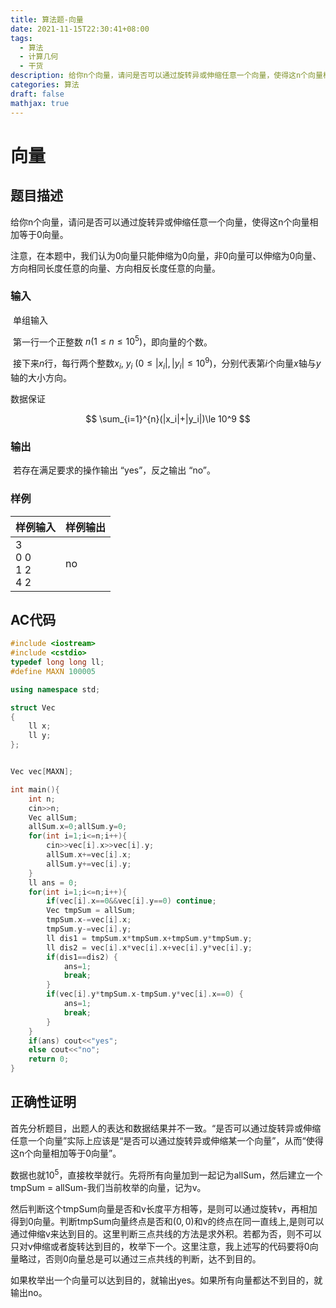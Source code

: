 ```yaml
---
title: 算法题-向量
date: 2021-11-15T22:30:41+08:00
tags:
  - 算法
  - 计算几何
  - 干货
description: 给你n个向量，请问是否可以通过旋转异或伸缩任意一个向量，使得这n个向量相加等于0向量。
categories: 算法
draft: false
mathjax: true
---
```


# 向量

## 题目描述

​    给你n个向量，请问是否可以通过旋转异或伸缩任意一个向量，使得这n个向量相加等于0向量。
​    

​    注意，在本题中，我们认为0向量只能伸缩为0向量，非0向量可以伸缩为0向量、方向相同长度任意的向量、方向相反长度任意的向量。

### 输入

​    单组输入

​    第一行一个正整数 $n(1\le n\le 10^5)$，即向量的个数。

​    接下来$n$行，每行两个整数$x_i$, $y_i$ $(0\le |x_i|,|y_i|\le 10^9)$，分别代表第$i$个向量$x$轴与$y$轴的大小方向。

数据保证

$$
\sum_{i=1}^{n}(|x_i|+|y_i|)\le 10^9
$$

### 输出

​    若存在满足要求的操作输出 “yes”，反之输出 “no”。

### 样例

| 样例输入                         | 样例输出 |
| ---------------------------- | ---- |
| 3<br />0 0<br />1 2<br />4 2 | no   |

## AC代码

```c++
#include <iostream>
#include <cstdio>
typedef long long ll;
#define MAXN 100005

using namespace std;

struct Vec
{
    ll x;
    ll y;
};


Vec vec[MAXN];

int main(){
    int n;
    cin>>n;
    Vec allSum;
    allSum.x=0;allSum.y=0;
    for(int i=1;i<=n;i++){
        cin>>vec[i].x>>vec[i].y;
        allSum.x+=vec[i].x;
        allSum.y+=vec[i].y;
    }
    ll ans = 0;
    for(int i=1;i<=n;i++){
        if(vec[i].x==0&&vec[i].y==0) continue;
        Vec tmpSum = allSum;
        tmpSum.x-=vec[i].x;
        tmpSum.y-=vec[i].y;
        ll dis1 = tmpSum.x*tmpSum.x+tmpSum.y*tmpSum.y;
        ll dis2 = vec[i].x*vec[i].x+vec[i].y*vec[i].y;
        if(dis1==dis2) {
            ans=1;
            break;
        }
        if(vec[i].y*tmpSum.x-tmpSum.y*vec[i].x==0) {
            ans=1;
            break;
        }
    }
    if(ans) cout<<"yes";
    else cout<<"no";
    return 0;
}
```

## 正确性证明

首先分析题目，出题人的表达和数据结果并不一致。“是否可以通过旋转异或伸缩任意一个向量”实际上应该是“是否可以通过旋转异或伸缩某一个向量”，从而“使得这n个向量相加等于0向量”。

数据也就$10^5$，直接枚举就行。先将所有向量加到一起记为allSum，然后建立一个tmpSum = allSum-我们当前枚举的向量，记为v。

然后判断这个tmpSum向量是否和v长度平方相等，是则可以通过旋转v，再相加得到0向量。判断tmpSum向量终点是否和$(0,0)$和v的终点在同一直线上,是则可以通过伸缩v来达到目的。这里判断三点共线的方法是求外积。若都为否，则不可以只对v伸缩或者旋转达到目的，枚举下一个。这里注意，我上述写的代码要将0向量略过，否则0向量总是可以通过三点共线的判断，达不到目的。

如果枚举出一个向量可以达到目的，就输出yes。如果所有向量都达不到目的，就输出no。
